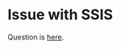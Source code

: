 # Issue with SSIS

Question is [here][1].

[1]: https://stackoverflow.com/questions/78517265/error-in-ssis-while-adding-dimention-processor
